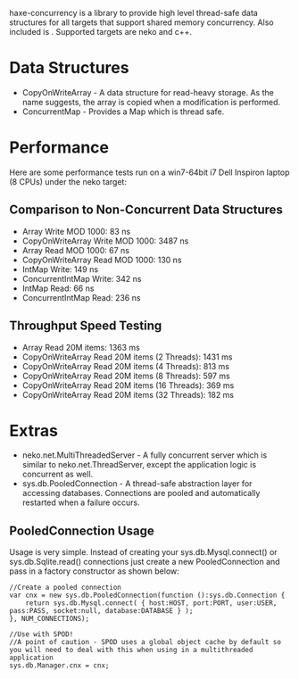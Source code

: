 haxe-concurrency is a library to provide high level thread-safe data structures for all targets that support shared memory concurrency. Also included is . Supported targets are neko and c++.

Data Structures
===============

* CopyOnWriteArray - A data structure for read-heavy storage. As the name suggests, the array is copied when a modification is performed.
* ConcurrentMap - Provides a Map which is thread safe.

Performance
===========

Here are some performance tests run on a win7-64bit i7 Dell Inspiron laptop (8 CPUs) under the neko target:

Comparison to Non-Concurrent Data Structures
--------------------------------------------

* Array Write MOD 1000: 83 ns
* CopyOnWriteArray Write MOD 1000: 3487 ns
* Array Read MOD 1000: 67 ns
* CopyOnWriteArray Read MOD 1000: 130 ns
* IntMap Write: 149 ns
* ConcurrentIntMap Write: 342 ns
* IntMap Read: 66 ns
* ConcurrentIntMap Read: 236 ns

Throughput Speed Testing
------------------------

* Array Read 20M items: 1363 ms
* CopyOnWriteArray Read 20M items (2 Threads): 1431 ms
* CopyOnWriteArray Read 20M items (4 Threads): 813 ms
* CopyOnWriteArray Read 20M items (8 Threads): 597 ms
* CopyOnWriteArray Read 20M items (16 Threads): 369 ms
* CopyOnWriteArray Read 20M items (32 Threads): 182 ms

Extras
======

* neko.net.MultiThreadedServer - A fully concurrent server which is similar to neko.net.ThreadServer, except the application logic is concurrent as well.
* sys.db.PooledConnection -  A thread-safe abstraction layer for accessing databases. Connections are pooled and automatically restarted when a failure occurs.

PooledConnection Usage
----------------------

Usage is very simple. Instead of creating your sys.db.Mysql.connect() or sys.db.Sqlite.read() connections just create a new PooledConnection and pass in a factory constructor as shown below:
	
	//Create a pooled connection
	var cnx = new sys.db.PooledConnection(function ():sys.db.Connection {
		return sys.db.Mysql.connect( { host:HOST, port:PORT, user:USER, pass:PASS, socket:null, database:DATABASE } );
	}, NUM_CONNECTIONS);
	
	//Use with SPOD!
	//A point of caution - SPOD uses a global object cache by default so you will need to deal with this when using in a multithreaded application
	sys.db.Manager.cnx = cnx;